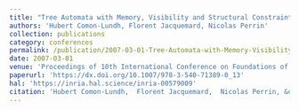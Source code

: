 ```yaml
---
title: "Tree Automata with Memory, Visibility and Structural Constraints"
authors: 'Hubert Comon-Lundh, Florent Jacquemard, Nicolas Perrin'
collection: publications
category: conferences
permalink: /publication/2007-03-01-Tree-Automata-with-Memory-Visibility-and-Structural-Constraints
date: 2007-03-01
venue: 'Proceedings of 10th International Conference on Foundations of Software Science and Computation Structures (FOSSACS), Springer LNCS'
paperurl: 'https://dx.doi.org/10.1007/978-3-540-71389-0_13'
hal: 'https://inria.hal.science/inria-00579009'
citation: 'Hubert Comon-Lundh,  Florent Jacquemard,  Nicolas Perrin, &quot;Tree Automata with Memory, Visibility and Structural Constraints&quot; In the Proceedings of 10th International Conference on Foundations of Software Science and Computation Structures (FOSSACS), Springer LNCS, 2007.'
---
```

